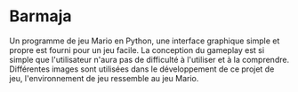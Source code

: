 # Barmaja
Un programme de jeu Mario en Python, une interface graphique simple et propre est fourni pour un jeu facile. 
La conception du gameplay est si simple que l'utilisateur n'aura pas de difficulté à l'utiliser et à la comprendre. 
Différentes images sont utilisées dans le développement de ce projet de jeu, l'environnement de jeu ressemble au jeu Mario.

